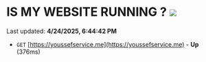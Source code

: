 # IS MY WEBSITE RUNNING ? [![](https://img.shields.io/static/v1?label=Sponsor&message=%E2%9D%A4&logo=GitHub&color=%23fe8e86)](https://github.com/sponsors/Youssef-Lehmam)

Last updated: **4/24/2025, 6:44:42 PM**

- `GET` [https://youssefservice.me](https://youssefservice.me) - **Up** (376ms)
